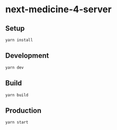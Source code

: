 # next-medicine-4-server

## Setup

```
yarn install
```

## Development

```
yarn dev
```

## Build

```
yarn build
```

## Production

```
yarn start
```
